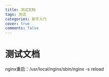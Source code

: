 ```yaml
---
title: 测试文档
tags: 测试
categories: 新手入门
cover: true
comments: false
---
```


# 测试文档
nginx重启：/usr/local/nginx/sbin/nginx -s reload
